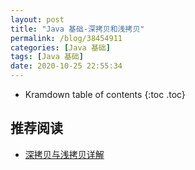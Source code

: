 ```yaml
---
layout: post
title: "Java 基础-深拷贝和浅拷贝"
permalink: /blog/38454911
categories: [Java 基础]
tags: [Java 基础]
date: 2020-10-25 22:55:34
---
```


* Kramdown table of contents
{:toc .toc}
## 推荐阅读

- [深拷贝与浅拷贝详解](https://blog.csdn.net/baiye_xing/article/details/71788741)
